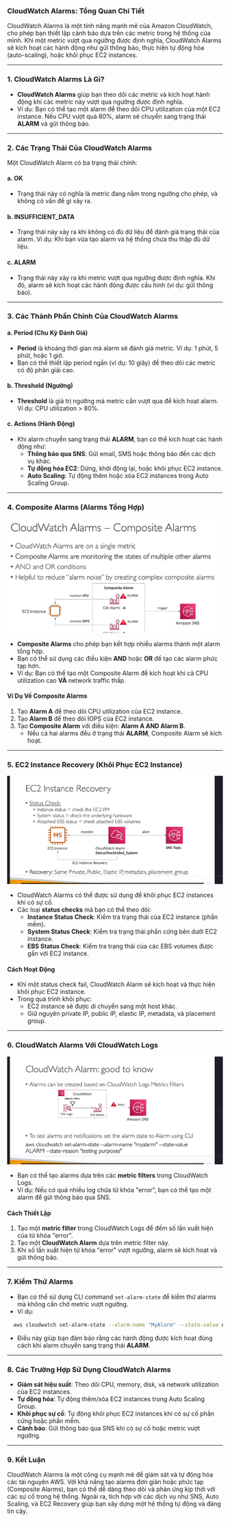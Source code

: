 ### **CloudWatch Alarms: Tổng Quan Chi Tiết**

CloudWatch Alarms là một tính năng mạnh mẽ của Amazon CloudWatch, cho phép bạn thiết lập cảnh báo dựa trên các metric trong hệ thống của mình. Khi một metric vượt qua ngưỡng được định nghĩa, CloudWatch Alarms sẽ kích hoạt các hành động như gửi thông báo, thực hiện tự động hóa (auto-scaling), hoặc khôi phục EC2 instances.

---

### **1. CloudWatch Alarms Là Gì?**

- **CloudWatch Alarms** giúp bạn theo dõi các metric và kích hoạt hành động khi các metric này vượt qua ngưỡng được định nghĩa.
- Ví dụ: Bạn có thể tạo một alarm để theo dõi CPU utilization của một EC2 instance. Nếu CPU vượt quá 80%, alarm sẽ chuyển sang trạng thái **ALARM** và gửi thông báo.

---

### **2. Các Trạng Thái Của CloudWatch Alarms**

Một CloudWatch Alarm có ba trạng thái chính:

#### **a. OK**

- Trạng thái này có nghĩa là metric đang nằm trong ngưỡng cho phép, và không có vấn đề gì xảy ra.

#### **b. INSUFFICIENT_DATA**

- Trạng thái này xảy ra khi không có đủ dữ liệu để đánh giá trạng thái của alarm. Ví dụ: Khi bạn vừa tạo alarm và hệ thống chưa thu thập đủ dữ liệu.

#### **c. ALARM**

- Trạng thái này xảy ra khi metric vượt qua ngưỡng được định nghĩa. Khi đó, alarm sẽ kích hoạt các hành động được cấu hình (ví dụ: gửi thông báo).

---

### **3. Các Thành Phần Chính Của CloudWatch Alarms**

#### **a. Period (Chu Kỳ Đánh Giá)**

- **Period** là khoảng thời gian mà alarm sẽ đánh giá metric. Ví dụ: 1 phút, 5 phút, hoặc 1 giờ.
- Bạn có thể thiết lập period ngắn (ví dụ: 10 giây) để theo dõi các metric có độ phân giải cao.

#### **b. Threshold (Ngưỡng)**

- **Threshold** là giá trị ngưỡng mà metric cần vượt qua để kích hoạt alarm. Ví dụ: CPU utilization > 80%.

#### **c. Actions (Hành Động)**

- Khi alarm chuyển sang trạng thái **ALARM**, bạn có thể kích hoạt các hành động như:
  - **Thông báo qua SNS**: Gửi email, SMS hoặc thông báo đến các dịch vụ khác.
  - **Tự động hóa EC2**: Dừng, khởi động lại, hoặc khôi phục EC2 instance.
  - **Auto Scaling**: Tự động thêm hoặc xóa EC2 instances trong Auto Scaling Group.

---

### **4. Composite Alarms (Alarms Tổng Hợp)**

![alt text](image/Composite-Alarms.png)

- **Composite Alarms** cho phép bạn kết hợp nhiều alarms thành một alarm tổng hợp.
- Bạn có thể sử dụng các điều kiện **AND** hoặc **OR** để tạo các alarm phức tạp hơn.
- Ví dụ: Bạn có thể tạo một Composite Alarm để kích hoạt khi cả CPU utilization cao **VÀ** network traffic thấp.

#### **Ví Dụ Về Composite Alarms**

1. Tạo **Alarm A** để theo dõi CPU utilization của EC2 instance.
2. Tạo **Alarm B** để theo dõi IOPS của EC2 instance.
3. Tạo **Composite Alarm** với điều kiện: **Alarm A AND Alarm B**.
   - Nếu cả hai alarms đều ở trạng thái **ALARM**, Composite Alarm sẽ kích hoạt.

---

### **5. EC2 Instance Recovery (Khôi Phục EC2 Instance)**

![alt text](image/EC2InstanceRecovery.png)

- CloudWatch Alarms có thể được sử dụng để khôi phục EC2 instances khi có sự cố.
- Các loại **status checks** mà bạn có thể theo dõi:
  - **Instance Status Check**: Kiểm tra trạng thái của EC2 instance (phần mềm).
  - **System Status Check**: Kiểm tra trạng thái phần cứng bên dưới EC2 instance.
  - **EBS Status Check**: Kiểm tra trạng thái của các EBS volumes được gắn với EC2 instance.

#### **Cách Hoạt Động**

- Khi một status check fail, CloudWatch Alarm sẽ kích hoạt và thực hiện khôi phục EC2 instance.
- Trong quá trình khôi phục:
  - EC2 instance sẽ được di chuyển sang một host khác.
  - Giữ nguyên private IP, public IP, elastic IP, metadata, và placement group.

---

### **6. CloudWatch Alarms Với CloudWatch Logs**

![alt text](image/AlarmsLogs.png)

- Bạn có thể tạo alarms dựa trên các **metric filters** trong CloudWatch Logs.
- Ví dụ: Nếu có quá nhiều log chứa từ khóa "error", bạn có thể tạo một alarm để gửi thông báo qua SNS.

#### **Cách Thiết Lập**

1. Tạo một **metric filter** trong CloudWatch Logs để đếm số lần xuất hiện của từ khóa "error".
2. Tạo một **CloudWatch Alarm** dựa trên metric filter này.
3. Khi số lần xuất hiện từ khóa "error" vượt ngưỡng, alarm sẽ kích hoạt và gửi thông báo.

---

### **7. Kiểm Thử Alarms**

- Bạn có thể sử dụng CLI command `set-alarm-state` để kiểm thử alarms mà không cần chờ metric vượt ngưỡng.
- Ví dụ:
```bash
  aws cloudwatch set-alarm-state --alarm-name "MyAlarm" --state-value ALARM --state-reason "Testing alarm"
```
- Điều này giúp bạn đảm bảo rằng các hành động được kích hoạt đúng cách khi alarm chuyển sang trạng thái **ALARM**.

---

### **8. Các Trường Hợp Sử Dụng CloudWatch Alarms**

- **Giám sát hiệu suất**: Theo dõi CPU, memory, disk, và network utilization của EC2 instances.
- **Tự động hóa**: Tự động thêm/xóa EC2 instances trong Auto Scaling Group.
- **Khôi phục sự cố**: Tự động khôi phục EC2 instances khi có sự cố phần cứng hoặc phần mềm.
- **Cảnh báo**: Gửi thông báo qua SNS khi có sự cố hoặc metric vượt ngưỡng.

---

### **9. Kết Luận**

CloudWatch Alarms là một công cụ mạnh mẽ để giám sát và tự động hóa các tài nguyên AWS. Với khả năng tạo alarms đơn giản hoặc phức tạp (Composite Alarms), bạn có thể dễ dàng theo dõi và phản ứng kịp thời với các sự cố trong hệ thống. Ngoài ra, tích hợp với các dịch vụ như SNS, Auto Scaling, và EC2 Recovery giúp bạn xây dựng một hệ thống tự động và đáng tin cậy.

